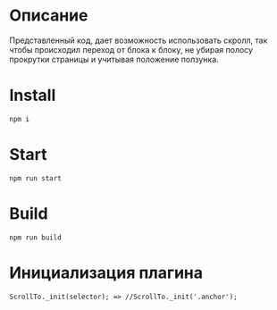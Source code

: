 # Описание
	
  Представленный код, дает возможность использовать скролл,
  так чтобы происходил переход от блока к блоку, 
  не убирая полосу прокрутки страницы и учитывая положение 
  ползунка.

# Install

	npm i

# Start

	npm run start

# Build

	npm run build

# Инициализация плагина

	ScrollTo._init(selector); => //ScrollTo._init('.anchor');
